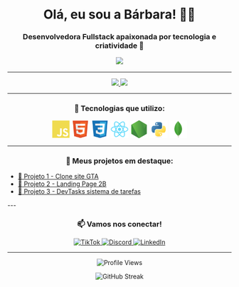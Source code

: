 <h1 align="center">Olá, eu sou a Bárbara! 👩‍💻</h1>
<h3 align="center">Desenvolvedora Fullstack apaixonada por tecnologia e criatividade 🚀</h3>

<p align="center">
  <img src="https://readme-typing-svg.herokuapp.com?font=Fira+Code&size=22&pause=1000&color=8A2BE2&center=true&vCenter=true&width=435&lines=Bem-vindo(a)+ao+meu+perfil!;Desenvolvedora+Fullstack;Criando+soluções+com+tecnologia!;Sempre+aprendendo+e+compartilhando+conhecimento!">
</p>

---

<div align="center">
  <a href="https://github.com/Ba-code23">
    <img height="180em" src="https://github-readme-stats.vercel.app/api?username=Ba-code23&show_icons=true&theme=radical&include_all_commits=true&count_private=true"/>
    <img height="180em" src="https://github-readme-stats.vercel.app/api/top-langs/?username=Ba-code23&layout=compact&langs_count=6&theme=radical"/>
  </a>
</div>

---

<h3 align="center">🚀 Tecnologias que utilizo:</h3>
<p align="center">
  <img src="https://raw.githubusercontent.com/devicons/devicon/master/icons/javascript/javascript-plain.svg" alt="JavaScript" width="40" height="40"/>
  <img src="https://raw.githubusercontent.com/devicons/devicon/master/icons/html5/html5-original.svg" alt="HTML" width="40" height="40"/>
  <img src="https://raw.githubusercontent.com/devicons/devicon/master/icons/css3/css3-original.svg" alt="CSS" width="40" height="40"/>
  <img src="https://raw.githubusercontent.com/devicons/devicon/master/icons/react/react-original.svg" alt="React" width="40" height="40"/>
  <img src="https://raw.githubusercontent.com/devicons/devicon/master/icons/nodejs/nodejs-original.svg" alt="Node.js" width="40" height="40"/>
  <img src="https://raw.githubusercontent.com/devicons/devicon/master/icons/python/python-original.svg" alt="Python" width="40" height="40"/>
  <img src="https://raw.githubusercontent.com/devicons/devicon/master/icons/mongodb/mongodb-original.svg" alt="MongoDB" width="40" height="40"/>
</p>

---

<h3 align="center">🌟 Meus projetos em destaque:</h3>
<ul>
  <li><a href="https://ba-code23.github.io/projeto-gta" target="_blank">📌 Projeto 1 - Clone site GTA</a></li>
  <li><a href="https://ba-code23.github.io/lading-page-2b" target="_blank">📌 Projeto 2 - Landing Page 2B</a></li>
  <li><a href="https://ba-code23.github.io/devtasks-sistema-de-tarefas/" target="_blank">📌 Projeto 3 - DevTasks sistema de tarefas</a></li>
</ul>
---

<h3 align="center">📫 Vamos nos conectar!</h3>
<p align="center">
  <a href="https://www.tiktok.com/@2b_code" target="_blank">
    <img src="https://img.shields.io/badge/-TikTok-%23000000?style=for-the-badge&logo=tiktok&logoColor=white" alt="TikTok">
  </a>
  <a href="https://discord.gg/barbara.dev" target="_blank">
    <img src="https://img.shields.io/badge/Discord-7289DA?style=for-the-badge&logo=discord&logoColor=white" alt="Discord">
  </a>
  <a href="https://www.linkedin.com/in/2b-barbara" target="_blank">
    <img src="https://img.shields.io/badge/-LinkedIn-%230077B5?style=for-the-badge&logo=linkedin&logoColor=white" alt="LinkedIn">
  </a>
</p>

---

<p align="center">
  <img src="https://komarev.com/ghpvc/?username=Ba-code23&color=blueviolet" alt="Profile Views">
</p>

<p align="center">
  <img src="https://github-readme-streak-stats.herokuapp.com/?user=Ba-code23&theme=radical" alt="GitHub Streak">
</p>
